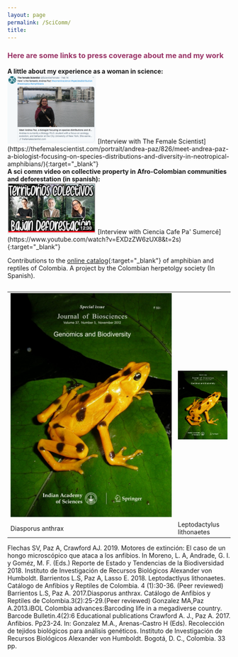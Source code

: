```yaml
---
layout: page
permalink: /SciComm/
title:  
---
```


<h3><span style="color: #993366;">Here are some links to press coverage about me and my work</span></h3>
<div>
 <strong>A little about my experience as a woman in science:</strong>
 </div>
 <img src="/images/Screen Shot 2020-04-06 at 12.13.39 PM.png" width="200">  
[Interview with The Female Scientist](https://thefemalescientist.com/portrait/andrea-paz/826/meet-andrea-paz-a-biologist-focusing-on-species-distributions-and-diversity-in-neotropical-amphibians/){:target="_blank"}

<div>
<strong>A sci comm video  on collective property in Afro-Colombian communities and deforestation (in spanish):</strong>
</div>
<img src="/images/CienciaCafe.jpg" width="200">     
[Interview with Ciencia Cafe Pa' Sumercé](https://www.youtube.com/watch?v=EXDzZW6zUX8&t=2s){:target="_blank"}

Contributions to the [online catalog](http://www.acherpetologia.org/catalogo-de-anfibios-y-reptiles-de-colombia){:target="_blank"} of amphibian and reptiles of Colombia. A project by the Colombian herpetolgy society (In Spanish).
<table align="left">
  <tr><td style="width:75%;height:100%;vertical-align: middle;"><img src="/images/Jbio_cover.jpg" alt="cover"/></td><td style="height:80%;vertical-align: middle;"><img src="/images/Jbio_cover.jpg" alt="cover"/></td></tr><tr><td <a href="http://www.acherpetologia.org/wp-content/uploads/2017/06/CARC_Volumen3_Numero2.pdf" target="_blank">Diasporus anthrax</a></td><td <a href="http://www.acherpetologia.org/wp-content/uploads/2018/05/VOL_4_NUM_1.pdf" target="_blank">Leptodactylus lithonaetes</a> </td></tr>
</table>



Flechas SV, Paz A, Crawford AJ. 2019. Motores de extinción: El caso de un hongo microscópico que ataca a los anfibios. In Moreno, L. A, Andrade, G. I. y Goméz, M. F. (Eds.) Reporte de Estado y Tendencias de la Biodiversidad 2018. Instituto de Investigación de Recursos Biológicos Alexander von Humboldt. 
Barrientos L.S, Paz A, Lasso E. 2018. Leptodactlyus lithonaetes. Catálogo de Anfibios y Reptiles de Colombia. 4 (1):30-36. (Peer reviewed)
Barrientos L.S, Paz A. 2017.Diasporus anthrax. Catálogo de Anfibios y Reptiles de Colombia.3(2):25-29.(Peer reviewed)
Gonzalez MA,Paz A.2013.iBOL Colombia advances:Barcoding life in a megadiverse country. Barcode Bulletin.4(2):6
Educational publications
Crawford A. J., Paz A. 2017. Anfibios. Pp23-24. In: Gonzalez M.A., Arenas-Castro H (Eds). Recolección de tejidos biológicos para análisis genéticos. Instituto de Investigación de Recursos Biológicos Alexander von Humboldt. Bogotá, D. C., Colombia. 33 pp.

